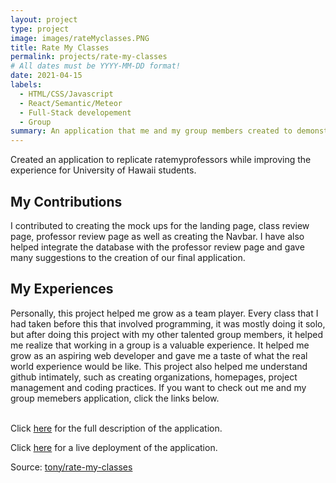 ```yaml
---
layout: project
type: project
image: images/rateMyclasses.PNG
title: Rate My Classes
permalink: projects/rate-my-classes
# All dates must be YYYY-MM-DD format!
date: 2021-04-15
labels:
  - HTML/CSS/Javascript
  - React/Semantic/Meteor
  - Full-Stack developement
  - Group
summary: An application that me and my group members created to demonstrate our knowledge of teamwork, project management, design patterns and full-stack experience.
---
```


Created an application to replicate ratemyprofessors while improving the experience for University of Hawaii students.
## My Contributions
I contributed to creating the mock ups for the landing page, class review page, professor review page as well as creating the Navbar. I have also helped integrate the database with the professor review page and gave many suggestions to the creation of our final application. 
## My Experiences
Personally, this project helped me grow as a team player. Every class that I had taken before this that involved programming, it was mostly doing it solo, but after doing this project with my other talented group members, it helped me realize that working in a group is a valuable experience. It helped me grow as an aspiring web developer and gave me a taste of what the real world experience would be like. This project also helped me understand github intimately, such as creating organizations, homepages, project management and coding practices. If you want to check out me and my group memebers application, click the links below.

<br>
Click <a href="https://rate-my-classes-manoa.github.io/">here</a> for the full description of the application.
<br>

Click <a href="https://ratemyclassesmanoa.club/#/">here</a> for a live deployment of the application.
<br>

Source: <a href="https://github.com/Rate-My-Classes-Manoa/rate-my-classes"><i class="large github icon"></i>tony/rate-my-classes</a>
